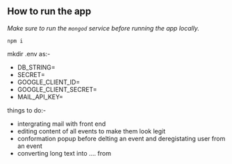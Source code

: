 

## How to run the app

_Make sure to run the `mongod` service before running the app locally._

`npm i`

mkdir .env as:-
  - DB_STRING=
  - SECRET=
  - GOOGLE_CLIENT_ID=
  - GOOGLE_CLIENT_SECRET=
  - MAIL_API_KEY= 

things to do:- 
  - intergrating mail with front end
  - editing content of all events to make them look legit
  - conformation popup before delting an event and deregistating user from an event
  - converting long text into .... from 
  
